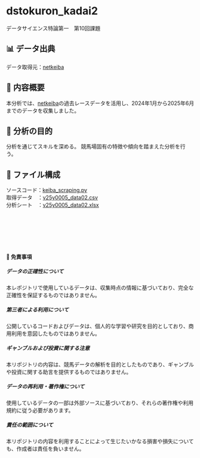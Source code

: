 # dstokuron_kadai2
データサイエンス特論第一　第10回課題  
## 📊 データ出典  

データ取得元：[netkeiba](https://www.netkeiba.com/)   

## 📌 内容概要  

本分析では、[netkeiba](https://www.netkeiba.com/)の過去レースデータを活用し、2024年1月から2025年6月までのデータを収集しました。  

## 🎯 分析の目的  

分析を通じてスキルを深める。
競馬場固有の特徴や傾向を踏まえた分析を行う。

## 📂 ファイル構成  

ソースコード：[keiba_scraping.py](https://github.com/Takumi-Fukuzawa/dstokuron_kadai2/blob/main/keiba_scraping.py)  
取得データ　：[v25y0005_data02.csv](https://github.com/Takumi-Fukuzawa/dstokuron_kadai2/blob/main/v25y0005_data02.csv)  
分析シート　：[v25y0005_data02.xlsx](https://github.com/Takumi-Fukuzawa/dstokuron_kadai2/blob/main/v25y0005_data02.xlsx)

&emsp;  
&emsp;  
&emsp;  
&emsp;  
&emsp;  

#### 📢 免責事項  

##### データの正確性について  
本レポジトリで使用しているデータは、収集時点の情報に基づいており、完全な正確性を保証するものではありません。  

##### 第三者による利用について  
公開しているコードおよびデータは、個人的な学習や研究を目的としており、商用利用を意図したものではありません。  

##### ギャンブルおよび投資に関する注意  
本リポジトリの内容は、競馬データの解析を目的としたものであり、ギャンブルや投資に関する助言を提供するものではありません。  

##### データの再利用・著作権について  
使用しているデータの一部は外部ソースに基づいており、それらの著作権や利用規約に従う必要があります。  

##### 責任の範囲について  
本リポジトリの内容を利用することによって生じたいかなる損害や損失についても、作成者は責任を負いません。  
